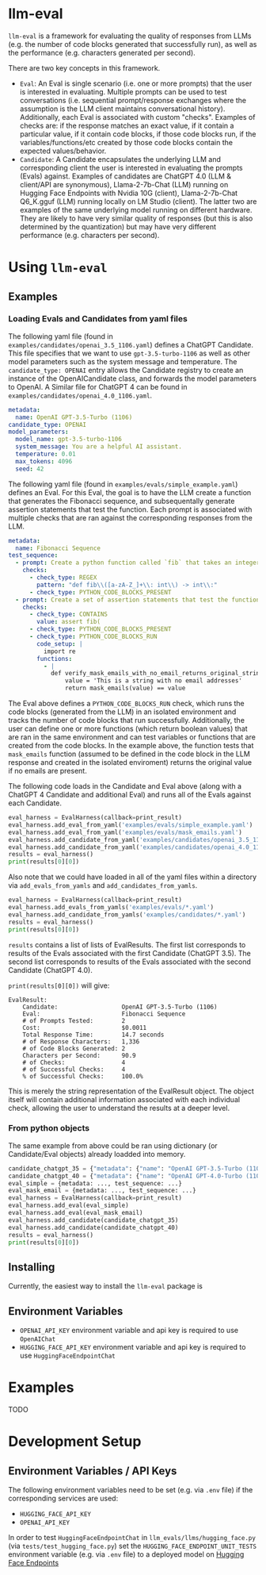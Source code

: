 # llm-eval

`llm-eval` is a framework for evaluating the quality of responses from LLMs (e.g. the number of code blocks generated that successfully run), as well as the performance (e.g. characters generated per second).

There are two key concepts in this framework.

- `Eval`: An Eval is single scenario (i.e. one or more prompts) that the user is interested in evaluating. Multiple prompts can be used to test conversations (i.e. sequential prompt/response exchanges where the assumption is the LLM client maintains conversational history). Additionally, each Eval is associated with custom "checks". Examples of checks are: if the response matches an exact value, if it contain a particular value, if it contain code blocks, if those code blocks run, if the variables/functions/etc created by those code blocks contain the expected values/behavior.
- `Candidate`: A Candidate encapsulates the underlying LLM and corresponding client the user is interested in evaluating the prompts (Evals) against. Examples of candidates are ChatGPT 4.0 (LLM & client/API are synonymous), Llama-2-7b-Chat (LLM) running on Hugging Face Endpoints with Nvidia 10G (client), Llama-2-7b-Chat Q6_K.gguf (LLM) running locally on LM Studio (client). The latter two are examples of the same underlying model running on different hardware. They are likely to have very similar quality of responses (but this is also determined by the quantization) but may have very different performance (e.g. characters per second).

# Using `llm-eval`

## Examples

### Loading Evals and Candidates from yaml files

The following yaml file (found in `examples/candidates/openai_3.5_1106.yaml`) defines a ChatGPT Candidate. This file specifies that we want to use `gpt-3.5-turbo-1106` as well as other model parameters such as the system message and temperature. The `candidate_type: OPENAI` entry allows the Candidate registry to create an instance of the OpenAICandidate class, and forwards the model parameters to OpenAI. A Similar file for ChatGPT 4 can be found in `examples/candidates/openai_4.0_1106.yaml`.

```yaml
metadata:
  name: OpenAI GPT-3.5-Turbo (1106)
candidate_type: OPENAI
model_parameters:
  model_name: gpt-3.5-turbo-1106
  system_message: You are a helpful AI assistant.
  temperature: 0.01
  max_tokens: 4096
  seed: 42
```

The following yaml file (found in `examples/evals/simple_example.yaml`) defines an Eval. For this Eval, the goal is to have the LLM create a function that generates the Fibonacci sequence, and subsequentally generate assertion statements that test the function. Each prompt is associated with multiple checks that are ran against the corresponding responses from the LLM. 

```yaml
metadata:
  name: Fibonacci Sequence
test_sequence:
  - prompt: Create a python function called `fib` that takes an integer `n` and returns the `n`th number in the Fibonacci sequence. Use type hints and docstrings.
    checks:
      - check_type: REGEX
        pattern: "def fib\\([a-zA-Z_]+\\: int\\) -> int\\:"
      - check_type: PYTHON_CODE_BLOCKS_PRESENT
  - prompt: Create a set of assertion statements that test the function.
    checks:
      - check_type: CONTAINS
        value: assert fib(
      - check_type: PYTHON_CODE_BLOCKS_PRESENT
      - check_type: PYTHON_CODE_BLOCKS_RUN
        code_setup: |
          import re
        functions:
          - |
            def verify_mask_emails_with_no_email_returns_original_string(code_blocks: list[str]) -> bool:
                value = 'This is a string with no email addresses'
                return mask_emails(value) == value
```

The Eval above defines a `PYTHON_CODE_BLOCKS_RUN` check, which runs the code blocks (generated from the LLM) in an isolated environment and tracks the number of code blocks that run successfully. Additionally, the user can define one or more functions (which return boolean values) that are ran in the same environment and can test variables or functions that are created from the code blocks. In the example above, the function tests that `mask_emails` function (assumed to be defined in the code block in the LLM response and created in the isolated enviroment) returns the original value if no emails are present.

The following code loads in the Candidate and Eval above (along with a ChatGPT 4 Candidate and additional Eval) and runs all of the Evals against each Candidate.

```python
eval_harness = EvalHarness(callback=print_result)
eval_harness.add_eval_from_yaml('examples/evals/simple_example.yaml')
eval_harness.add_eval_from_yaml('examples/evals/mask_emails.yaml')
eval_harness.add_candidate_from_yaml('examples/candidates/openai_3.5_1106.yaml')
eval_harness.add_candidate_from_yaml('examples/candidates/openai_4.0_1106.yaml')
results = eval_harness()
print(results[0][0])
```

Also note that we could have loaded in all of the yaml files within a directory via `add_evals_from_yamls` and `add_candidates_from_yamls`.

```python
eval_harness = EvalHarness(callback=print_result)
eval_harness.add_evals_from_yamls('examples/evals/*.yaml')
eval_harness.add_candidate_from_yamls('examples/candidates/*.yaml')
results = eval_harness()
print(results[0][0])
```

`results` contains a list of lists of EvalResults. The first list corresponds to results of the Evals associated with the first Candidate (ChatGPT 3.5). The second list corresponds to results of the Evals associated with the second Candidate (ChatGPT 4.0).

`print(results[0][0])` will give:


```
EvalResult:
    Candidate:                  OpenAI GPT-3.5-Turbo (1106)
    Eval:                       Fibonacci Sequence
    # of Prompts Tested:        2
    Cost:                       $0.0011
    Total Response Time:        14.7 seconds
    # of Response Characters:   1,336
    # of Code Blocks Generated: 2
    Characters per Second:      90.9
    # of Checks:                4
    # of Successful Checks:     4
    % of Successful Checks:     100.0%
```

This is merely the string representation of the EvalResult object. The object itself will contain additional information associated with each individual check, allowing the user to understand the results at a deeper level.


### From python objects

The same example from above could be ran using dictionary (or Candidate/Eval objects) already loadded into memory.

```python
candidate_chatgpt_35 = {"metadata": {"name": "OpenAI GPT-3.5-Turbo (1106)" ... }
candidate_chatgpt_40 = {"metadata": {"name": "OpenAI GPT-4.0-Turbo (1106)" ... }
eval_simple = {metadata: ..., test_sequence: ...}
eval_mask_email = {metadata: ..., test_sequence: ...}
eval_harness = EvalHarness(callback=print_result)
eval_harness.add_eval(eval_simple)
eval_harness.add_eval(eval_mask_email)
eval_harness.add_candidate(candidate_chatgpt_35)
eval_harness.add_candidate(candidate_chatgpt_40)
results = eval_harness()
print(results[0][0])
```

## Installing

Currently, the easiest way to install the `llm-eval` package is 

## Environment Variables

- `OPENAI_API_KEY` environment variable and api key is required to use `OpenAIChat`
- `HUGGING_FACE_API_KEY` environment variable and api key is required to use `HuggingFaceEndpointChat`

# Examples

TODO

# Development Setup

## Environment Variables / API Keys

The following environment variables need to be set (e.g. via `.env` file) if the corresponding services are used: 

- `HUGGING_FACE_API_KEY`
- `OPENAI_API_KEY`

In order to test `HuggingFaceEndpointChat` in `llm_evals/llms/hugging_face.py` (via `tests/test_hugging_face.py`) set the `HUGGING_FACE_ENDPOINT_UNIT_TESTS` environment variable (e.g. via `.env` file) to a deployed model on [Hugging Face Endpoints](https://huggingface.co/inference-endpoints)
